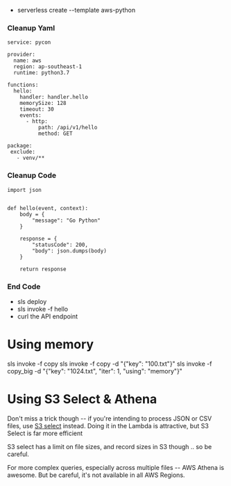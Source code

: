 + serverless create --template aws-python


### Cleanup Yaml


    service: pycon
    
    provider:
      name: aws
      region: ap-southeast-1
      runtime: python3.7
    
    functions:
      hello:
        handler: handler.hello
        memorySize: 128
        timeout: 30
        events:
          - http:
              path: /api/v1/hello
              method: GET
    
    package:
     exclude:
       - venv/**

###

### Cleanup Code


    import json
    
    
    def hello(event, context):
        body = {
            "message": "Go Python"
        }
    
        response = {
            "statusCode": 200,
            "body": json.dumps(body)
        }
    
        return response

### End Code

+ sls deploy
+ sls invoke -f hello
+ curl the API endpoint

# Using memory

sls invoke -f copy
sls invoke -f copy -d "{\"key\": \"100.txt\"}"
sls invoke -f copy_big -d "{\"key\": \"1024.txt\", \"iter\": 1, \"using\": \"memory\"}"

# Using S3 Select & Athena

Don't miss a trick though -- if you're intending to process JSON or CSV files, use [S3 select](https://docs.aws.amazon.com/AmazonS3/latest/API/RESTObjectSELECTContent.html) instead. Doing it in the Lambda is attractive, but S3 Select is far more efficient

S3 select has a limit on file sizes, and record sizes in S3 though .. so be careful.

For more complex queries, especially across multiple files -- AWS Athena is awesome. But be careful, it's not available in all AWS Regions.

# 
